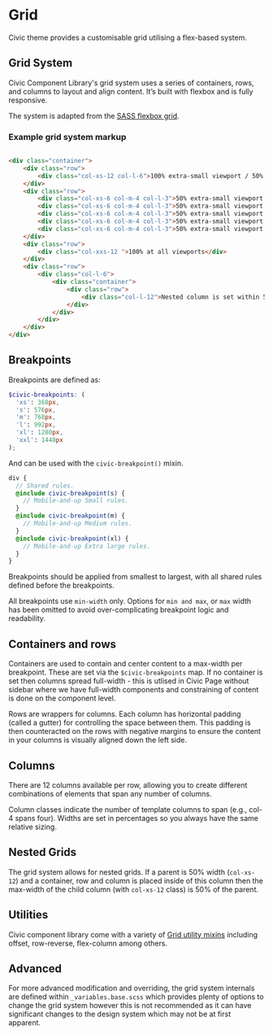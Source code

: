 # Grid

Civic theme provides a customisable grid utilising a flex-based system.

## Grid System

Civic Component Library's grid system uses a series of containers, rows, and columns to layout and align content.
It’s built with flexbox and is fully responsive. 

The system is adapted from the [SASS flexbox grid](http://sassflexboxgrid.com/).

### Example grid system markup

```html

<div class="container">
    <div class="row">
        <div class="col-xs-12 col-l-6">100% extra-small viewport / 50% large viewport</div>
    </div>
    <div class="row">
        <div class="col-xs-6 col-m-4 col-l-3">50% extra-small viewport / 33% medium viewport / 25% large viewport</div>
        <div class="col-xs-6 col-m-4 col-l-3">50% extra-small viewport / 33% medium viewport / 25% large viewport</div>
        <div class="col-xs-6 col-m-4 col-l-3">50% extra-small viewport / 33% medium viewport / 25% large viewport</div>
        <div class="col-xs-6 col-m-4 col-l-3">50% extra-small viewport / 33% medium viewport / 25% large viewport</div>
        <div class="col-xs-6 col-m-4 col-l-3">50% extra-small viewport / 33% medium viewport / 25% large viewport</div>
    </div>
    <div class="row">
        <div class="col-xxs-12 ">100% at all viewports</div>
    </div>
    <div class="row">
        <div class="col-l-6">
            <div class="container">
                <div class="row">
                    <div class="col-l-12">Nested column is set within 50% width parent and so is 50% parent container width</div>
                </div>
            </div>
        </div>
    </div>
</div>


```
## Breakpoints

Breakpoints are defined as:

```scss
$civic-breakpoints: (
  'xs': 368px,
  's': 576px,
  'm': 768px,
  'l': 992px,
  'xl': 1280px,
  'xxl': 1440px
);
```

And can be used with the `civic-breakpoint()` mixin.

```scss
div {
  // Shared rules.
  @include civic-breakpoint(s) {
    // Mobile-and-up Small rules.
  }
  @include civic-breakpoint(m) {
    // Mobile-and-up Medium rules.
  }
  @include civic-breakpoint(xl) {
    // Mobile-and-up Extra large rules.
  }
}
```

Breakpoints should be applied from smallest to largest, with all shared rules
defined before the breakpoints.

All breakpoints use `min-width` only. Options for `min and max`, or `max` width
has been omitted to avoid over-complicating breakpoint logic and readability.

## Containers and rows

Containers are used to contain and center content to a max-width per breakpoint. These are set via the `$civic-breakpoints` map.
If no container is set then columns spread full-width - this is utlised in Civic Page without sidebar where we have full-width
components and constraining of content is done on the component level.

Rows are wrappers for columns. Each column has horizontal padding (called a gutter) for controlling
the space between them. This padding is then counteracted on the rows with negative margins to ensure the content
in your columns is visually aligned down the left side.

## Columns

There are 12 columns available per row, allowing you to create different combinations of elements that span
any number of columns. 

Column classes indicate the number of template columns to span (e.g., col-4 spans four).
Widths are set in percentages so you always have the same relative sizing.

## Nested Grids

The grid system allows for nested grids. If a parent is 50% width (`col-xs-12`) and a container, row and column is placed inside of this
column then the max-width of the child column (with `col-xs-12` class) is 50% of the parent.

## Utilities

Civic component library come with a variety of [Grid utility mixins](../civic-library/components/00-base/mixins/_grid.scss)
including offset, row-reverse, flex-column among others.

## Advanced
For more advanced modification and overriding, the grid system internals are defined within `_variables.base.scss` 
which provides plenty of options to change the grid system however this is not recommended as it can have significant
changes to the design system which may not be at first apparent.

